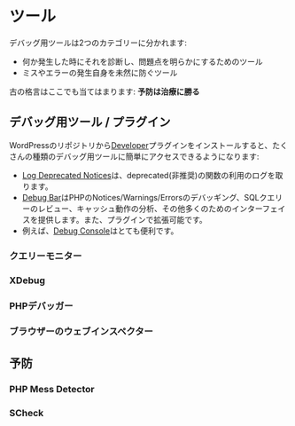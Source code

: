# ツール

デバッグ用ツールは2つのカテゴリーに分かれます:

* 何か発生した時にそれを診断し、問題点を明らかにするためのツール
* ミスやエラーの発生自身を未然に防ぐツール

古の格言はここでも当てはまります: **予防は治療に勝る**

## デバッグ用ツール / プラグイン

WordPressのリポジトリから[Developer](https://wordpress.org/plugins/developer/)プラグインをインストールすると、たくさんの種類のデバッグ用ツールに簡単にアクセスできるようになります:

* [Log Deprecated Notices](https://wordpress.org/plugins/log-deprecated-notices/)は、deprecated\(非推奨\)の関数の利用のログを取ります。
* [Debug Bar](https://wordpress.org/plugins/debug-bar)はPHPのNotices/Warnings/Errorsのデバッギング、SQLクエリーのレビュー、キャッシュ動作の分析、その他多くのためのインターフェイスを提供します。また、プラグインで拡張可能です。
* 例えば、[Debug Console](https://wordpress.org/plugins/debug-bar-console/)はとても便利です。

### クエリーモニター

### XDebug

### PHPデバッガー

### ブラウザーのウェブインスペクター

## 予防

### PHP Mess Detector

### SCheck

